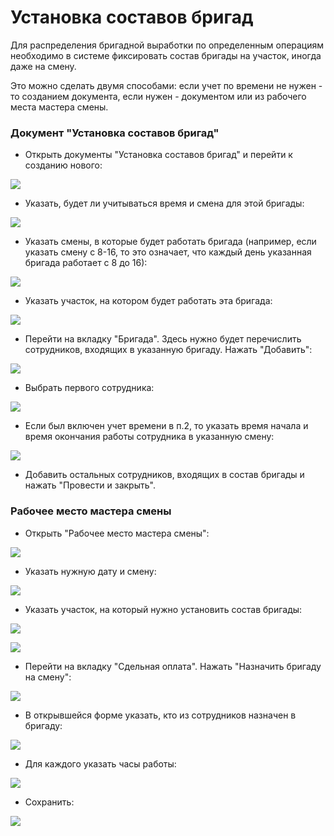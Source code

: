 # Установка составов бригад

Для распределения бригадной выработки по определенным операциям необходимо в системе фиксировать состав бригады на участок, иногда даже на смену.

Это можно сделать двумя способами: если учет по времени не нужен - то созданием документа, если нужен - документом или из рабочего места мастера смены.


<h3> Документ "Установка составов бригад" </h3>

-   Открыть документы "Установка составов бригад" и перейти к созданию
    нового:

![](SettingTeamComposition.assets/drex_ustanovka_sostavov_brigad_custom.png)

-   Указать, будет ли учитываться время и смена для этой бригады:

![](SettingTeamComposition.assets/drex_ustanovka_sostavov_brigad_custom_2.png)

-   Указать смены, в которые будет работать бригада (например, если указать смену с 8-16, то это означает, что каждый день указанная бригада работает с 8 до 16):
 
![](SettingTeamComposition.assets/drex_ustanovka_sostavov_brigad_custom_3.png)

-   Указать участок, на котором будет работать эта бригада:

![](SettingTeamComposition.assets/drex_ustanovka_sostavov_brigad_custom_4.png)

-   Перейти на вкладку "Бригада". Здесь нужно будет перечислить сотрудников, входящих в указанную бригаду. Нажать "Добавить":
 
![](SettingTeamComposition.assets/drex_ustanovka_sostavov_brigad_custom_5.png)

-   Выбрать первого сотрудника:

![](SettingTeamComposition.assets/drex_ustanovka_sostavov_brigad_custom_6.png)

-   Если был включен учет времени в п.2, то указать время начала и время окончания работы сотрудника в указанную смену:

![](SettingTeamComposition.assets/drex_ustanovka_sostavov_brigad_custom_7.png)

-   Добавить остальных сотрудников, входящих в состав бригады и нажать "Провести и закрыть".


<h3> Рабочее место мастера смены </h3>

-   Открыть "Рабочее место мастера смены":

![](SettingTeamComposition.assets/drex_ustanovka_sostavov_brigad_custom_8.png)

-   Указать нужную дату и смену:

![](SettingTeamComposition.assets/drex_ustanovka_sostavov_brigad_custom_9.png)

-   Указать участок, на который нужно установить состав бригады:

![](SettingTeamComposition.assets/drex_ustanovka_sostavov_brigad_custom_10.png)

![](SettingTeamComposition.assets/drex_ustanovka_sostavov_brigad_custom_11.png)

-   Перейти на вкладку "Сдельная оплата". Нажать "Назначить бригаду на
    смену":
  
![](SettingTeamComposition.assets/drex_ustanovka_sostavov_brigad_custom_12.png)

-   В открывшейся форме указать, кто из сотрудников назначен в бригаду:

![](SettingTeamComposition.assets/drex_ustanovka_sostavov_brigad_custom_13.png)

-   Для каждого указать часы работы:

![](SettingTeamComposition.assets/drex_ustanovka_sostavov_brigad_custom_14.png)

-   Сохранить:

![](SettingTeamComposition.assets/drex_ustanovka_sostavov_brigad_custom_15.png)
